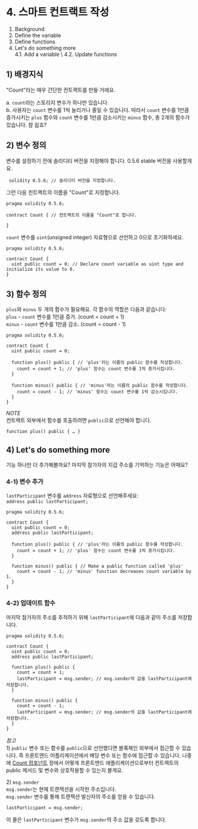 # 4. 스마트 컨트랙트 작성 <a id="4-write-smart-contract"></a>

1. Background
2. Define the variable
3. Define functions
4. Let's do something more \
4.1. Add a variable \ 4.2. Update functions


## 1\) 배경지식 <a id="1-background"></a>

"Count"라는 매우 간단한 컨트랙트를 만들 거에요.

a. `count`라는 스토리지 변수가 하나만 있습니다.  
b. 사용자는 `count` 변수를 1씩 늘리거나 줄일 수 있습니다. 따라서 `count` 변수를 1만큼 증가시키는 `plus` 함수와 `count` 변수를 1만큼 감소시키는 `minus` 함수, 총 2개의 함수가 있습니다. 참 쉽죠?

## 2\) 변수 정의 <a id="2-define-the-variable"></a>

변수를 설정하기 전에 솔리디티 버전을 지정해야 합니다. 0.5.6 stable 버전을 사용할게요.

```text
 solidity 0.5.6; // 솔리디티 버전을 지정합니다.
```

그런 다음 컨트랙트의 이름을 "Count"로 지정합니다.

```text
pragma solidity 0.5.6;

contract Count { // 컨트랙트의 이름을 "Count"로 합니다.

}
```

`count` 변수를 `uint`\(unsigned integer\) 자료형으로 선언하고 0으로 초기화하세요.

```text
pragma solidity 0.5.6;

contract Count {
  uint public count = 0; // Declare count variable as uint type and initialize its value to 0.
}
```

## 3\) 함수 정의 <a id="3-define-functions"></a>

`plus`와 `minus` 두 개의 함수가 필요해요. 각 함수의 역할은 다음과 같습니다:  
`plus` - `count` 변수를 1만큼 증가. \(count = count + 1\)  
`minus` - `count` 변수를 1만큼 감소. \(count = count - 1\)

```text
pragma solidity 0.5.6;

contract Count {
  uint public count = 0;

  function plus() public { // 'plus'라는 이름의 public 함수를 작성합니다.
    count = count + 1; // 'plus' 함수는 count 변수를 1씩 증가시킵니다.
  }

  function minus() public { // 'minus'라는 이름의 public 함수를 작성합니다.
    count = count - 1; // 'minus' 함수는 count 변수를 1씩 감소시킵니다.
  }
}
```

_NOTE_  
컨트랙트 외부에서 함수를 호출하려면 `public`으로 선언해야 합니다.

```text
function plus() public { … }
```

## 4\) Let's do something more <a id="4-let-s-do-something-more"></a>

기능 하나만 더 추가해볼까요? 마지막 참가자의 지갑 주소를 기억하는 기능은 어때요?

### 4-1\) 변수 추가 <a id="4-1-add-a-variable"></a>

`lastParticipant` 변수를 `address` 자료형으로 선언해주세요:  
`address public lastParticipant;`

```text
pragma solidity 0.5.6;

contract Count {
  uint public count = 0;
  address public lastParticipant;

  function plus() public { // 'plus'라는 이름의 public 함수를 작성합니다.
    count = count + 1; // 'plus' 함수는 count 변수를 1씩 증가시킵니다.
  }

  function minus() public { // Make a public function called 'plus'
    count = count - 1; // 'minus' function decreases count variable by 1.
  }
}
```

### 4-2\) 업데이트 함수 <a id="4-2-update-functions"></a>

마지막 참가자의 주소를 추적하기 위해 `lastParticipant`에 다음과 같이 주소를 저장합니다.

```text
pragma solidity 0.5.6;

contract Count {
  uint public count = 0;
  address public lastParticipant;

  function plus() public {
    count = count + 1;
    lastParticipant = msg.sender; // msg.sender의 값을 lastParticipant에 저장합니다.
  }

  function minus() public {
    count = count - 1;
    lastParticipant = msg.sender; // msg.sender의 값을 lastParticipant에 저장합니다.
  }
}
```

_참고_  
1\) `public` 변수 또는 함수를 `public`으로 선언했다면 블록체인 외부에서 접근할 수 있습니다. 즉 프론트엔드 어플리케이션에서 해당 변수 또는 함수에 접근할 수 있습니다. 나중에 [Count 컴포넌트](5.-frontend-code-overview/5-3.-count-component.md) 장에서 어떻게 프론트엔드 애플리케이션으로부터 컨트랙트의 public 메서드 및 변수와 상호작용할 수 있는지 볼게요.

2\) `msg.sender`  
`msg.sender`는 현재 트랜잭션을 시작한 주소입니다.  
`msg.sender` 변수를 통해 트랜잭션 발신자의 주소를 얻을 수 있습니다.

```text
lastParticipant = msg.sender;
```

이 줄은 `lastParticipant` 변수가 `msg.sender`의 주소 값을 갖도록 합니다.


